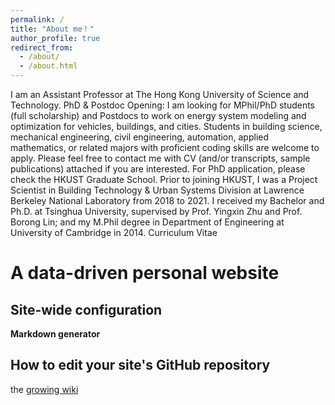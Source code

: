 ```yaml
---
permalink: /
title: "About me！"
author_profile: true
redirect_from: 
  - /about/
  - /about.html
---
```


I am an Assistant Professor at The Hong Kong University of Science and Technology.
PhD & Postdoc Opening: I am looking for MPhil/PhD students (full scholarship) and Postdocs to work on energy system modeling and optimization for vehicles, buildings, and cities. Students in building science, mechanical engineering, civil engineering, automation, applied mathematics, or related majors with proficient coding skills are welcome to apply. Please feel free to contact me with CV (and/or transcripts, sample publications) attached if you are interested. For PhD application, please check the HKUST Graduate School.
Prior to joining HKUST, I was a Project Scientist in Building Technology & Urban Systems Division at Lawrence Berkeley National Laboratory from 2018 to 2021. I received my Bachelor and Ph.D. at Tsinghua University, supervised by Prof. Yingxin Zhu and Prof. Borong Lin; and my M.Phil degree in Department of Engineering at University of Cambridge in 2014.
Curriculum Vitae

A data-driven personal website
======

Site-wide configuration
------
**Markdown generator**

How to edit your site's GitHub repository
------

the [growing wiki](https://github.com/academicpages/academicpages.github.io/wiki)
